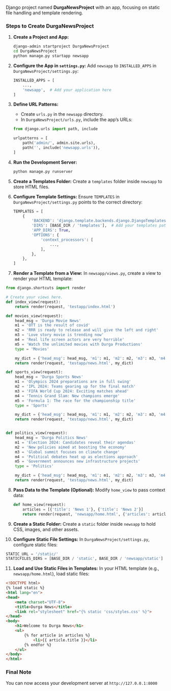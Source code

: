 Django project named **DurgaNewsProject** with an app, focusing on static file handling and template rendering.

### Steps to Create DurgaNewsProject

1. **Create a Project and App:**
   ```bash
   django-admin startproject DurgaNewsProject
   cd DurgaNewsProject
   python manage.py startapp newsapp
   ```

2. **Configure the App in `settings.py`:**
   Add `newsapp` to `INSTALLED_APPS` in `DurgaNewsProject/settings.py`:
   ```python
   INSTALLED_APPS = [
       ...,
       'newsapp',  # Add your application here
   ]
   ```

3. **Define URL Patterns:**
   - Create `urls.py` in the `newsapp` directory.
   - In `DurgaNewsProject/urls.py`, include the app’s URLs:
   ```python
   from django.urls import path, include

   urlpatterns = [
       path('admin/', admin.site.urls),
       path('', include('newsapp.urls')),
   ]
   ```

4. **Run the Development Server:**
   ```bash
   python manage.py runserver
   ```

5. **Create a Templates Folder:**
   Create a `templates` folder inside `newsapp` to store HTML files.

6. **Configure Template Settings:**
   Ensure `TEMPLATES` in `DurgaNewsProject/settings.py` points to the correct directory:
   ```python
   TEMPLATES = [
       {
           'BACKEND': 'django.template.backends.django.DjangoTemplates',
           'DIRS': [BASE_DIR / 'templates'],  # Add your templates path here
           'APP_DIRS': True,
           'OPTIONS': {
               'context_processors': [
                   ...,
               ],
           },
       },
   ]
   ```

7. **Render a Template from a View:**
   In `newsapp/views.py`, create a view to render your HTML template:
```python
from django.shortcuts import render

# Create your views here.
def index_view(request):
    return render(request, 'testapp/index.html') 

def movies_view(request):
    head_msg = 'Durga Movie News'
    m1 = 'OTT is the result of covid'
    m2 = 'RRR is ready to release and will give the left and right'
    m3 = 'Love story movie is trending now'
    m4 = 'Real life screen actors are very horrible'
    m5 = 'Watch the unlimited movies with Durga Productions'
    type = 'Movies'

    my_dict = {'head_msg': head_msg, 'm1': m1, 'm2': m2, 'm3': m3, 'm4': m4, 'm5': m5, 'type': type}
    return render(request, 'testapp/news.html', my_dict)

def sports_view(request):
    head_msg = 'Durga Sports News'
    m1 = 'Olympics 2024 preparations are in full swing'
    m2 = 'IPL 2024: Teams gearing up for the final match'
    m3 = 'FIFA World Cup 2024: Exciting matches ahead'
    m4 = 'Tennis Grand Slam: New champions emerge'
    m5 = 'Formula 1: The race for the championship title'
    type = 'Sports'

    my_dict = {'head_msg': head_msg, 'm1': m1, 'm2': m2, 'm3': m3, 'm4': m4, 'm5': m5, 'type': type}
    return render(request, 'testapp/news.html', my_dict)


def politics_view(request):
    head_msg = 'Durga Politics News'
    m1 = 'Election 2024: Candidates reveal their agendas'
    m2 = 'New policies aimed at boosting the economy'
    m3 = 'Global summit focuses on climate change'
    m4 = 'Political debates heat up as elections approach'
    m5 = 'Government announces new infrastructure projects'
    type = 'Politics'

    my_dict = {'head_msg': head_msg, 'm1': m1, 'm2': m2, 'm3': m3, 'm4': m4, 'm5': m5, 'type': type}
    return render(request, 'testapp/news.html', my_dict)
   ```

8. **Pass Data to the Template (Optional):**
   Modify `home_view` to pass context data:
   ```python
   def home_view(request):
       articles = [{'title': 'News 1'}, {'title': 'News 2'}]
       return render(request, 'newsapp/home.html', {'articles': articles})
   ```

9. **Create a Static Folder:**
   Create a `static` folder inside `newsapp` to hold CSS, images, and other assets.

10. **Configure Static File Settings:**
   In `DurgaNewsProject/settings.py`, configure static files:
   ```python
   STATIC_URL = '/static/'
   STATICFILES_DIRS = [BASE_DIR / 'static', BASE_DIR / 'newsapp/static']
   ```

11. **Load and Use Static Files in Templates:**
   In your HTML template (e.g., `newsapp/home.html`), load static files:
   ```html
   <!DOCTYPE html>
   {% load static %}
   <html lang="en">
   <head>
       <meta charset="UTF-8">
       <title>Durga News</title>
       <link rel="stylesheet" href="{% static 'css/styles.css' %}">
   </head>
   <body>
       <h1>Welcome to Durga News</h1>
       <ul>
           {% for article in articles %}
               <li>{{ article.title }}</li>
           {% endfor %}
       </ul>
   </body>
   </html>
   ```

### Final Note
You can now access your development server at `http://127.0.0.1:8000` 